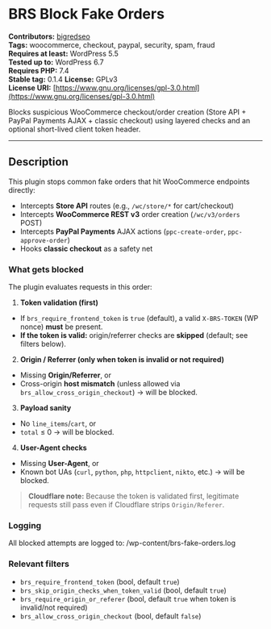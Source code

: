 # BRS Block Fake Orders

**Contributors:** [bigredseo](https://github.com/bigredseo)  
**Tags:** woocommerce, checkout, paypal, security, spam, fraud  
**Requires at least:** WordPress 5.5  
**Tested up to:** WordPress 6.7  
**Requires PHP:** 7.4  
**Stable tag:** 0.1.4 
**License:** GPLv3  
**License URI:** [https://www.gnu.org/licenses/gpl-3.0.html](https://www.gnu.org/licenses/gpl-3.0.html)

Blocks suspicious WooCommerce checkout/order creation (Store API + PayPal Payments AJAX + classic checkout) using layered checks and an optional short-lived client token header.

---

## Description

This plugin stops common fake orders that hit WooCommerce endpoints directly:

- Intercepts **Store API** routes (e.g., `/wc/store/*` for cart/checkout)
- Intercepts **WooCommerce REST v3** order creation (`/wc/v3/orders` POST)
- Intercepts **PayPal Payments** AJAX actions (`ppc-create-order`, `ppc-approve-order`)
- Hooks **classic checkout** as a safety net

### What gets blocked
The plugin evaluates requests in this order:

1) **Token validation (first)**
- If `brs_require_frontend_token` is `true` (default), a valid `X-BRS-TOKEN` (WP nonce) **must** be present.
- **If the token is valid:** origin/referrer checks are **skipped** (default; see filters below).

2) **Origin / Referrer (only when token is invalid or not required)**
- Missing **Origin/Referrer**, or
- Cross-origin **host mismatch** (unless allowed via `brs_allow_cross_origin_checkout`)
→ will be blocked.

3) **Payload sanity**
- No `line_items`/`cart`, or
- `total` ≤ 0
→ will be blocked.

4) **User-Agent checks**
- Missing **User-Agent**, or
- Known bot UAs (`curl`, `python`, `php`, `httpclient`, `nikto`, etc.)
→ will be blocked.

> **Cloudflare note:** Because the token is validated first, legitimate requests still pass even if Cloudflare strips `Origin/Referer`.

### Logging
All blocked attempts are logged to:
/wp-content/brs-fake-orders.log

### Relevant filters
- `brs_require_frontend_token` (bool, default `true`)
- `brs_skip_origin_checks_when_token_valid` (bool, default `true`)
- `brs_require_origin_or_referer` (bool, default `true` when token is invalid/not required)
- `brs_allow_cross_origin_checkout` (bool, default `false`)